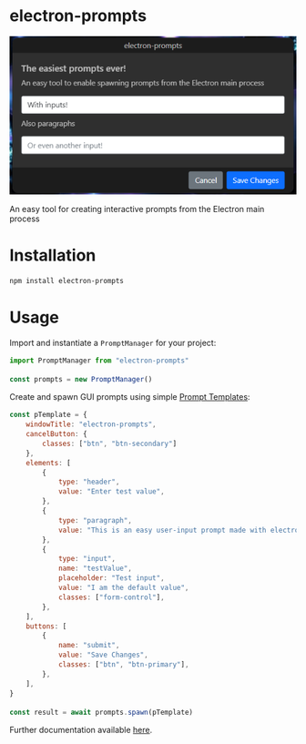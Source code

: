 
# electron-prompts
![Logo](_docs/static/img/prompt-screenshot.png)

An easy tool for creating interactive prompts from the Electron main process

# Installation
```bash
npm install electron-prompts
```

# Usage
Import and instantiate a `PromptManager` for your project:
```js
import PromptManager from "electron-prompts"

const prompts = new PromptManager()
```

Create and spawn GUI prompts using simple [Prompt Templates](https://pbxx.github.io/electron-prompts/docs/api/data-structures/promptTemplate):
```js
const pTemplate = {
	windowTitle: "electron-prompts",
	cancelButton: {
		classes: ["btn", "btn-secondary"]
	},
	elements: [
		{
			type: "header",
			value: "Enter test value",
		},
		{
			type: "paragraph",
			value: "This is an easy user-input prompt made with electron-prompts:",
		},
		{
			type: "input",
			name: "testValue",
			placeholder: "Test input",
			value: "I am the default value",
			classes: ["form-control"],
		},
	],
	buttons: [
		{
			name: "submit",
			value: "Save Changes",
			classes: ["btn", "btn-primary"],
		},
	],
}

const result = await prompts.spawn(pTemplate)
```

Further documentation available [here](https://pbxx.github.io/electron-prompts/).